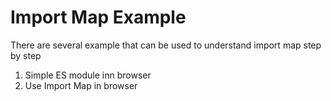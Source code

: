 # Import Map Example

There are several example that can be used to understand import map step by step
1.  Simple ES module inn browser
1.  Use Import Map in browser
